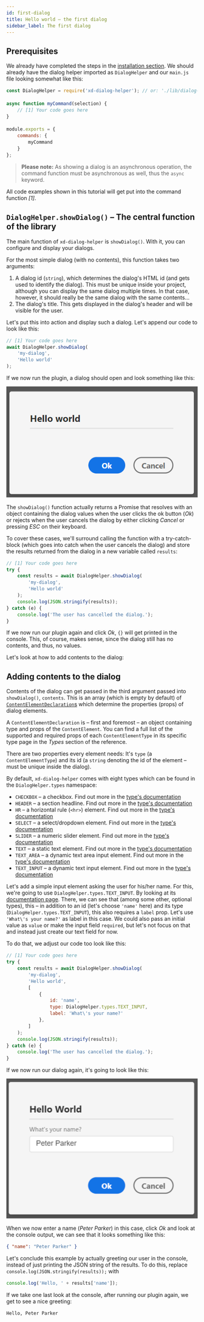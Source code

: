 ```yaml
---
id: first-dialog
title: Hello world – the first dialog
sidebar_label: The first dialog
---
```


## Prerequisites
We already have completed the steps in the [installation section](installation.md). We should already have the dialog helper imported as `DialogHelper` and our `main.js` file looking somewhat like this:

```js
const DialogHelper = require('xd-dialog-helper'); // or: './lib/dialog-helper' for non-npm plugins

async function myCommand(selection) {
    // [1] Your code goes here
}

module.exports = {
    commands: {
        myCommand
    }
};
```

> **Please note:** As showing a dialog is an asynchronous operation, the command function must be asynchronous as well, thus the `async` keyword.

All code examples shown in this tutorial will get put into the command function *[1]*.

## `DialogHelper.showDialog()` – The central function of the library
The main function of `xd-dialog-helper` is `showDialog()`. With it, you can configure and display your dialogs.

For the most simple dialog (with no contents), this function takes two arguments:

1. A dialog id (`string`), which determines the dialog's HTML id (and gets used to identify the dialog). This must be unique inside your project, although you can display the same dialog multiple times. In that case, however, it should really be the same dialog with the same contents...
2. The dialog's title. This gets displayed in the dialog's header and will be visible for the user.

Let's put this into action and display such a dialog. Let's append our code to look like this:

```js
// [1] Your code goes here
await DialogHelper.showDialog(
	'my-dialog', 
	'Hello world'
);
```

If we now run the plugin, a dialog should open and look something like this:

![screenshot of the "Hello world" plugin dialog](assets/hello-world-dialog.png)

The `showDialog()` function actually returns a Promise that resolves with an object containing the dialog values when the user clicks the ok button (_Ok_) or rejects when the user
cancels the dialog by either clicking _Cancel_ or pressing _ESC_ on their keyboard.

To cover these cases, we'll surround calling the function with a try-catch-block (which goes into catch when the user cancels the dialog) and store the results returned from the dialog
in a new variable called `results`:

```js
// [1] Your code goes here
try {
	const results = await DialogHelper.showDialog(
		'my-dialog', 
		'Hello world'
	);
	console.log(JSON.stringify(results));
} catch (e) {
	console.log('The user has cancelled the dialog.');
}
```

If we now run our plugin again and click _Ok_, `{}` will get printed in the console. This, of course, makes sense, since the dialog still has no contents, and thus, no values.

Let's look at how to add contents to the dialog:

## Adding contents to the dialog
Contents of the dialog can get passed in the third argument passed into `showDialog()`, `contents`. This is an array (which is empty by default) of [`ContentElementDeclaration`s](reference--ContentElementDeclaration) which determine the properties (props) of dialog elements.

A `ContentElementDeclaration` is – first and foremost – an object containing type and props of the `ContentElement`. You can find a full list of the supported and required props of each `ContentElementType` in its specific type page in the _Types_ section of the reference.

There are two properties every element needs: It's `type` (a `ContentElementType`) and its id (a `string` denoting the id of the element – must be unique inside the dialog).

By default, `xd-dialog-helper` comes with eight types which can be found in the `DialogHelper.types` namespace:

* `CHECKBOX` – a checkbox. Find out more in the [type's documentation](reference--types-checkbox) 
* `HEADER` – a section headline. Find out more in the [type's documentation](reference--types-header) 
* `HR` – a horizontal rule (`<hr>`) element. Find out more in the [type's documentation](reference--types-hr) 
* `SELECT` – a select/dropdown element. Find out more in the [type's documentation](reference--types-select) 
* `SLIDER` – a numeric slider element. Find out more in the [type's documentation](reference--types-slider) 
* `TEXT` – a static text element. Find out more in the [type's documentation](reference--types-text) 
* `TEXT_AREA` – a dynamic text area input element. Find out more in the [type's documentation](reference--types-text_area) 
* `TEXT_INPUT` – a dynamic text input element. Find out more in the [type's documentation](reference--types-text_input) 

Let's add a simple input element asking the user for his/her name. For this, we're going to use `DialogHelper.types.TEXT_INPUT`. By looking at its [documentation page](reference--types-text_input). There, we can see that (among some other, optional types), this – in addition to an id (let's choose `'name'` here) and its type (`DialogHelper.types.TEXT_INPUT`), this
also requires a `label` prop. Let's use `'What\'s your name?'` as label in this case. We could also pass an initial value as `value` or make the input field `required`, but let's not
focus on that and instead just create our text field for now.

To do that, we adjust our code too look like this:
```js
// [1] Your code goes here
try {
	const results = await DialogHelper.showDialog(
		'my-dialog', 
		'Hello world',
		[
			{
				id: 'name',
				type: DialogHelper.types.TEXT_INPUT,
				label: 'What\'s your name?'
			},
		]
	);
	console.log(JSON.stringify(results));
} catch (e) {
	console.log('The user has cancelled the dialog.');
}
```

If we now run our dialog again, it's going to look like this:

![screenshot of the "What's your name" dialog](assets/whats-your-name-dialog.png)

When we now enter a name (_Peter Parker_) in this case, click _Ok_ and look at the console output, we can see that it looks something like this:

```json
{ "name": "Peter Parker" }
```

Let's conclude this example by actually greeting our user in the console, instead of just printing the JSON string of the results. To do this, replace `console.log(JSON.stringify(results));`
with

```js
console.log('Hello, ' + results['name']);
```
If we take one last look at the console, after running our plugin again, we get to see a nice greeting:

```bash
Hello, Peter Parker
```
